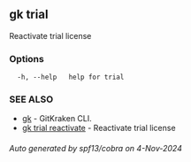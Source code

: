 ## gk trial

Reactivate trial license

### Options

```
  -h, --help   help for trial
```

### SEE ALSO

* [gk](gk.md)	 - GitKraken CLI.
* [gk trial reactivate](gk_trial_reactivate.md)	 - Reactivate trial license

###### Auto generated by spf13/cobra on 4-Nov-2024

